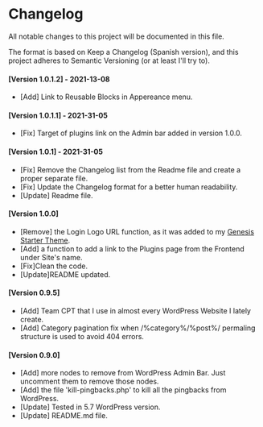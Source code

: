 # Changelog
All notable changes to this project will be documented in this file.

The format is based on Keep a Changelog (Spanish version), and this project adheres to Semantic Versioning (or at least I'll try to).

#### [Version 1.0.1.2] - 2021-13-08
- [Add] Link to Reusable Blocks in Appereance menu.

#### [Version 1.0.1.1] - 2021-31-05
- [Fix] Target of plugins link on the Admin bar added in version 1.0.0.

#### [Version 1.0.1] - 2021-31-05
- [Fix] Remove the Changelog list from the Readme file and create a proper separate file.
- [Fix] Update the Changelog format for a better human readability.
- [Update] Readme file.

#### [Version 1.0.0]
- [Remove] the Login Logo URL function, as it was added to my [Genesis Starter Theme](https://github.com/LuisColome/the-dock).
- [Add] a function to add a link to the Plugins page from the Frontend under Site's name.
- [Fix]Clean the code.
- [Update]README updated.

#### [Version 0.9.5]
- [Add] Team CPT that I use in almost every WordPress Website I lately create. 
- [Add] Category pagination fix when /%category%/%post%/ permaling structure is used to avoid 404 errors.

#### [Version 0.9.0]
- [Add] more nodes to remove from WordPress Admin Bar. Just uncomment them to remove those nodes.
- [Add] the file 'kill-pingbacks.php' to kill all the pingbacks from WordPress.
- [Update] Tested in 5.7 WordPress version.
- [Update] README.md file.